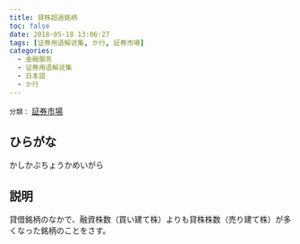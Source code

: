 ```yaml
---
title: 貸株超過銘柄
toc: false
date: 2018-05-18 13:06:27
tags: [证券用语解说集, か行, 証券市場]
categories:
  - 金融服务
  - 证券用语解说集
  - 日本語
  - か行
---
```


`分類：` [証券市場](/tags/証券市場/)

## ひらがな

かしかぶちょうかめいがら

## 説明

貸借銘柄のなかで、融資株数（買い建て株）よりも貸株株数（売り建て株）が多くなった銘柄のことをさす。
